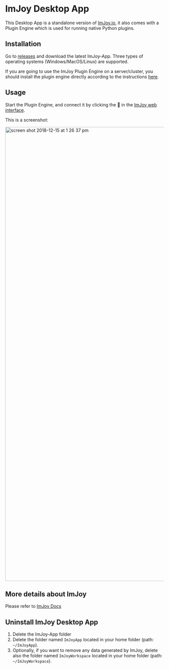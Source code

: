 # ImJoy Desktop App

This Desktop App is a standalone version of [ImJoy.io](https://imjoy.io), it also comes with a Plugin Engine which is used for running native Python plugins.

## Installation
Go to [releases](https://github.com/oeway/ImJoy-App/releases) and download the latest ImJoy-App. Three types of operating systems (Windows/MacOS/Linux) are supported.

If you are going to use the ImJoy Plugin Engine on a server/cluster, you should install the plugin engine directly according to the instructions [here](https://github.com/oeway/ImJoy-Engine).
## Usage

Start the Plugin Engine, and connect it by clicking the 🚀 in the [ImJoy web interface](https://imjoy.io/#/app).

This is a screenshot:

<img width="1440" alt="screen shot 2018-12-15 at 1 26 37 pm" src="https://user-images.githubusercontent.com/478667/50043003-18dbbd00-006d-11e9-89d9-b5e9a7bb6e2f.png">



## More details about ImJoy

Please refer to [ImJoy Docs](https://imjoy.io/docs)


## Uninstall ImJoy Desktop App

1. Delete the ImJoy-App folder
2. Delete the folder named `ImJoyApp` located in your home folder (path: `~/ImJoyApp`).
3. Optionally, if you want to remove any data generated by ImJoy, delete also the folder named `ImJoyWorkspace` located in your home folder (path: `~/ImJoyWorkspace`).
